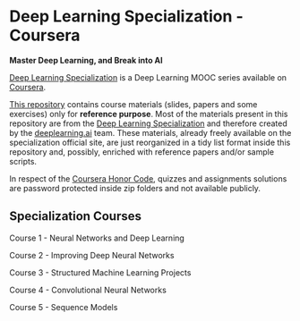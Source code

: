 # Deep Learning Specialization - Coursera

**Master Deep Learning, and Break into AI**

[Deep Learning Specialization](https://www.coursera.org/specializations/deep-learning "Deep Learning Specialization on Coursera") is a Deep Learning MOOC series available on [Coursera](https://www.coursera.org/ "Coursera - Online Courses and Credentials From Top Educators."). 

[This repository](https://github.com/ngshya/deep-learning-coursera "Deep Learning - GiHub repository") contains course materials (slides, papers and some exercises) only for **reference purpose**. Most of the materials present in this repository are from the [Deep Learning Specialization](https://www.coursera.org/specializations/deep-learning "Deep Learning Specialization on Coursera") and therefore created by the [deeplearning.ai](https://www.deeplearning.ai/ "deeplearning.ai team") team. These materials, already freely available on the specialization official site, are just reorganized in a tidy list format inside this repository and, possibly, enriched with reference papers and/or sample scripts. 

In respect of the [Coursera Honor Code](https://learner.coursera.help/hc/en-us/articles/209818863-Coursera-Honor-Code "Coursera Honor Code"), quizzes and assignments solutions are password protected inside zip folders and not available publicly.


## Specialization Courses

Course 1 - Neural Networks and Deep Learning

Course 2 - Improving Deep Neural Networks 

Course 3 - Structured Machine Learning Projects 

Course 4 - Convolutional Neural Networks

Course 5 - Sequence Models 
